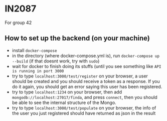 # IN2087
For group 42

## How to set up the backend (on your machine)
- install `docker-compose`
- in the directory (where docker-compose.yml is), run `docker-compose up --build` (if that doesnt work, try with `sudo`)
- wait for docker to finish doing its stuffs (until you see something like `API is running in port 3000`
- try to type `localhost:3000/test/register` on your browser, a user should be created and you should receive a token as a response. If you do it again, you should get an error saying this user has been registered.
- try to type `localhost:1234` on your browser, then add `mongodb://localhost:27017/finda`, and press `connect`, then you should be able to see the internal structure of the Mongo.
- try to type `localhost:3000/test/populate` on your browser, the info of the user you just registered should have returned as json in the result
